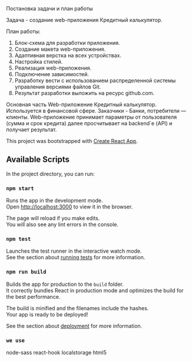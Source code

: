 Постановка задачи и план работы

Задача - создание web-приложения Кредитный калькулятор.

План работы:

1.  Блок-схема для разработки приложения.
2.  Создание макета web-приложения.
3.  Адаптивная верстка на всех устройствах.
4.  Настройка стилей.
5.  Реализация web-приложения.
6.  Подключение зависимостей.
7.  Разработку вести с использованием распределенной системы управления версиями файлов Git.
8.  Результат разработки выложить на ресурс github.com.

Основная часть
Web-приложение Кредитный калькулятор.
Используется в финансовой сфере.
Заказчики - Банки, потребители — клиенты.
Web-приложение принимает параметры от пользователя (сумма и срок кредита)
далее просчитывает на backend`е (API) и получает результат.

This project was bootstrapped with [Create React App](https://github.com/facebook/create-react-app).

## Available Scripts

In the project directory, you can run:

### `npm start`

Runs the app in the development mode.<br />
Open [http://localhost:3000](http://localhost:3000) to view it in the browser.

The page will reload if you make edits.<br />
You will also see any lint errors in the console.

### `npm test`

Launches the test runner in the interactive watch mode.<br />
See the section about [running tests](https://facebook.github.io/create-react-app/docs/running-tests) for more information.

### `npm run build`

Builds the app for production to the `build` folder.<br />
It correctly bundles React in production mode and optimizes the build for the best performance.

The build is minified and the filenames include the hashes.<br />
Your app is ready to be deployed!

See the section about [deployment](https://facebook.github.io/create-react-app/docs/deployment) for more information.

### `we use`

node-sass
react-hook
localstorage
html5
